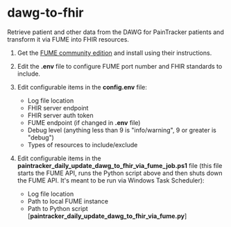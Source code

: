 # dawg-to-fhir
Retrieve patient and other data from the DAWG for PainTracker patients and transform it via FUME into FHIR resources.

1. Get the [FUME community edition](https://github.com/Outburn-IL/fume-community) and install using their instructions.

2. Edit the __.env__ file to configure FUME port number and FHIR standards to include.

3. Edit configurable items in the __config.env__ file:
   - Log file location
   - FHIR server endpoint
   - FHIR server auth token
   - FUME endpoint (if changed in __.env__ file)
   - Debug level (anything less than 9 is "info/warning", 9 or greater is "debug")
   - Types of resources to include/exclude

4. Edit configurable items in the __paintracker_daily_update_dawg_to_fhir_via_fume_job.ps1__ file (this file starts the FUME API, runs the Python script above and then shuts down the FUME API.  It's meant to be run via Windows Task Scheduler):
   - Log file location
   - Path to local FUME instance
   - Path to Python script [__paintracker_daily_update_dawg_to_fhir_via_fume.py__]
